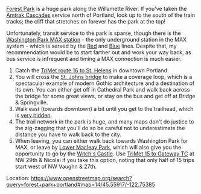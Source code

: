 [Forest Park](https://www.portland.gov/parks/forest-park) is a huge park along the Willamette River. If you've taken the [Amtrak Cascades](https://amtrakcascades.com/) service north of Portland, look up to the south of the train tracks; the cliff that stretches on forever has the park at the top!

Unfortunately, transit service to the park is sparse, though there is the [Washington Park MAX station](https://trimet.org/max/stations.htm) - the only underground station in the MAX system - which is served by the [Red](https://trimet.org/schedules/maxredline.htm) and [Blue](https://trimet.org/schedules/maxblueline.htm) lines. Despite that, my recommendation would be to start farther out and work your way back, as bus service is infrequent and timing a MAX connection is much easier.

1. Catch the [TriMet route 16 to St. Helens](https://trimet.org/schedules/r016.htm) in downtown Portland.
1. You will cross the [St. Johns bridge](https://en.wikipedia.org/wiki/St._Johns_Bridge) to make a coverage loop, which is a spectacular example of modern Gothic architecture and a destination of its own. You can either get off in Cathedral Park and walk back across the bridge for some great views, or stay on the bus and get off at Bridge & Springville.
1. Walk east (towards downtown) a bit until you get to the trailhead, which is [very hidden](https://maps.app.goo.gl/BPFqysFNxADQtZLG8).
1. The trail network in the park is huge, and many maps don't do justice to the zig-zagging that you'll do so be careful not to underestimate the distance you have to walk back to the city.
1. When leaving, you can either walk back towards Washington Park for MAX, or leave by [Lower Macleay Park](https://www.portland.gov/parks/trail-lower-macleay), which will also give you the opportunity to go by the [Witch's Castle](https://www.atlasobscura.com/places/the-witches-castle-portland-oregon). Use [TriMet 15 to Gateway TC](https://trimet.org/schedules/r015.htm) at NW 29th & Nicolai if you take this option, noting that only half of 15 trips start west of NW Vaughn & 27th.

Location: https://www.openstreetmap.org/search?query=forest+park+portland#map=14/45.55917/-122.75385
